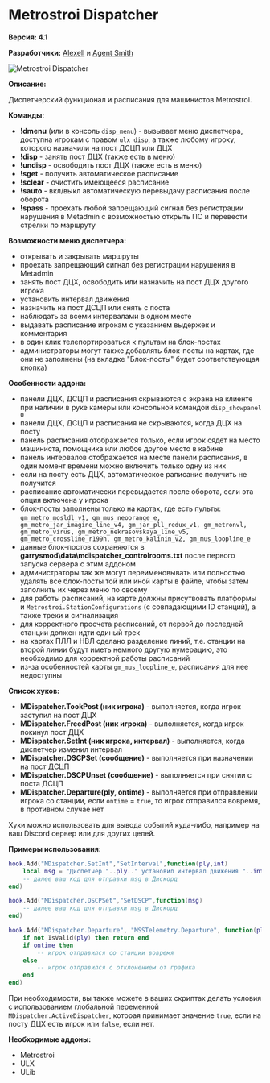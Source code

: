 # Metrostroi Dispatcher

**Версия: 4.1**

**Разработчики:** [Alexell](https://steamcommunity.com/profiles/76561198210303223) и [Agent Smith](https://steamcommunity.com/profiles/76561197990364979)

![Metrostroi Dispatcher](https://mss-project.org/images/addons/metrostroi_dispatcher.jpg)

**Описание:**

Диспетчерский функционал и расписания для машинистов Metrostroi.

**Команды:**

* **!dmenu** (или в консоль `disp_menu`) - вызывает меню диспетчера, доступна игрокам с правом `ulx disp`, а также любому игроку, которого назначили на пост ДСЦП или ДЦХ
* **!disp** - занять пост ДЦХ (также есть в меню)
* **!undisp** - освободить пост ДЦХ (также есть в меню)
* **!sget** - получить автоматическое расписание
* **!sclear** - очистить имеющееся расписание
* **!sauto** - вкл/выкл автоматическую перевыдачу расписания после оборота
* **!spass** - проехать любой запрещающий сигнал без регистрации нарушения в Metadmin с возможностью открыть ПС и перевести стрелки по маршруту

**Возможности меню диспетчера:**

* открывать и закрывать маршруты
* проехать запрещающий сигнал без регистрации нарушения в Metadmin
* занять пост ДЦХ, освободить или назначить на пост ДЦХ другого игрока
* установить интервал движения
* назначить на пост ДСЦП или снять с поста
* наблюдать за всеми интервалами в одном месте
* выдавать расписание игрокам с указанием выдержек и комментария
* в один клик телепортироваться к пультам на блок-постах
* администраторы могут также добавлять блок-посты на картах, где они не заполнены (на вкладке "Блок-посты" будет соответствующая кнопка)

**Особенности аддона:**

* панели ДЦХ, ДСЦП и расписания скрываются с экрана на клиенте при наличии в руке камеры или консольной командой `disp_showpanel 0`
* панели ДЦХ, ДСЦП и расписания не скрываются, когда ДЦХ на посту
* панель расписания отображается только, если игрок сядет на место машиниста, помощника или любое другое место в кабине
* панель интервалов отображается на месте панели расписания, в один момент времени можно включить только одну из них
* если на посту есть ДЦХ, автоматическое раписание получить не получится
* расписание автоматически перевыдается после оборота, если эта опция включена у игрока
* блок-посты заполнены только на картах, где есть пульты: `gm_metro_mosldl_v1, gm_mus_neoorange_e, gm_metro_jar_imagine_line_v4, gm_jar_pll_redux_v1, gm_metronvl, gm_metro_virus, gm_metro_nekrasovskaya_line_v5, gm_metro_crossline_r199h, gm_metro_kalinin_v2, gm_mus_loopline_e`
* данные блок-постов сохраняются в **garrysmod\data\mdispatcher_controlrooms.txt** после первого запуска сервера с этим аддоном
* администраторы так же могут переименовывать или полностью удалять все блок-посты той или иной карты в файле, чтобы затем заполнить их через меню по своему
* для работы расписаний, на карте должны присутвовать платформы и `Metrostroi.StationConfigurations` (с совпадающими ID станций), а также треки и сигнализация
* для корректного просчета расписаний, от первой до последней станции должен идти единый трек
* на картах ПЛЛ и НВЛ сделано разделение линий, т.е. станции на второй линии будут иметь немного другую нумерацию, это необходимо для корректной работы расписаний
* из-за особенностей карты `gm_mus_loopline_e`, расписания для нее недоступны

**Список хуков:**

* **MDispatcher.TookPost (ник игрока)** - выполняется, когда игрок заступил на пост ДЦХ
* **MDispatcher.FreedPost (ник игрока)** - выполняется, когда игрок покинул пост ДЦХ
* **MDispatcher.SetInt (ник игрока, интервал)** - выполняется, когда диспетчер изменил интервал
* **MDispatcher.DSCPSet (сообщение)** - выполняется при назначении на пост ДСЦП
* **MDispatcher.DSCPUnset (сообщение)** - выполняется при снятии с поста ДСЦП
* **MDispatcher.Departure(ply, ontime)** - выполняется при отправлении игрока со станции, если `ontime` = `true`, то игрок отправился вовремя, в противном случае нет

Хуки можно использовать для вывода событий куда-либо, например на ваш Discord сервер или для других целей.

**Примеры использования:**

```lua
hook.Add("MDispatcher.SetInt","SetInterval",function(ply,int)
	local msg = "Диспетчер "..ply.." установил интервал движения "..int
	-- далее ваш код для отправки msg в Дискорд
end)
```

```lua
hook.Add("MDispatcher.DSCPSet","SetDSCP",function(msg)
	-- далее ваш код для отправки msg в Дискорд
end)
```

```lua
hook.Add("MDispatcher.Departure", "MSSTelemetry.Departure", function(ply, ontime)
    if not IsValid(ply) then return end
    if ontime then
        -- игрок отправился со станции вовремя
    else
        -- игрок отправился с отклонением от графика
    end
end)
```

При необходимости, вы также можете в ваших скриптах делать условия с использованием глобальной переменной `MDispatcher.ActiveDispatcher`, которая принимает значение `true`, если на посту ДЦХ есть игрок или `false`, если нет.

**Необходимые аддоны:**
* Metrostroi
* ULX
* ULib
